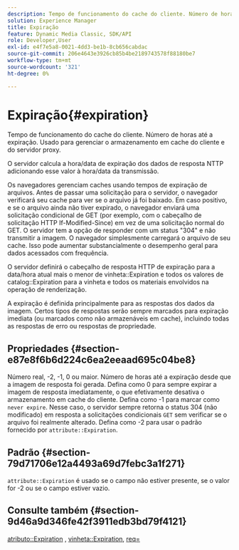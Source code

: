 ```yaml
---
description: Tempo de funcionamento do cache do cliente. Número de horas até a expiração. Usado para gerenciar o armazenamento em cache do cliente e do servidor proxy.
solution: Experience Manager
title: Expiração
feature: Dynamic Media Classic, SDK/API
role: Developer,User
exl-id: e4f7e5a8-0021-4dd3-be1b-8cb656cabdac
source-git-commit: 206e4643e3926cb85b4be2189743578f88180be7
workflow-type: tm+mt
source-wordcount: '321'
ht-degree: 0%

---
```


# Expiração{#expiration}

Tempo de funcionamento do cache do cliente. Número de horas até a expiração. Usado para gerenciar o armazenamento em cache do cliente e do servidor proxy.

O servidor calcula a hora/data de expiração dos dados de resposta NTTP adicionando esse valor à hora/data da transmissão.

Os navegadores gerenciam caches usando tempos de expiração de arquivos. Antes de passar uma solicitação para o servidor, o navegador verificará seu cache para ver se o arquivo já foi baixado. Em caso positivo, e se o arquivo ainda não tiver expirado, o navegador enviará uma solicitação condicional de GET (por exemplo, com o cabeçalho de solicitação HTTP If-Modified-Since) em vez de uma solicitação normal do GET. O servidor tem a opção de responder com um status &quot;304&quot; e não transmitir a imagem. O navegador simplesmente carregará o arquivo de seu cache. Isso pode aumentar substancialmente o desempenho geral para dados acessados com frequência.

O servidor definirá o cabeçalho de resposta HTTP de expiração para a data/hora atual mais o menor de vinheta::Expiration e todos os valores de catalog::Expiration para a vinheta e todos os materiais envolvidos na operação de renderização.

A expiração é definida principalmente para as respostas dos dados da imagem. Certos tipos de respostas serão sempre marcados para expiração imediata (ou marcados como não armazenáveis em cache), incluindo todas as respostas de erro ou respostas de propriedade.

## Propriedades {#section-e87e8f6b6d224c6ea2eeaad695c04be8}

Número real, -2, -1, 0 ou maior. Número de horas até a expiração desde que a imagem de resposta foi gerada. Defina como 0 para sempre expirar a imagem de resposta imediatamente, o que efetivamente desativa o armazenamento em cache do cliente. Defina como -1 para marcar como `never expire`. Nesse caso, o servidor sempre retorna o status 304 (não modificado) em resposta a solicitações condicionais `GET` sem verificar se o arquivo foi realmente alterado. Defina como -2 para usar o padrão fornecido por `attribute::Expiration`.

## Padrão {#section-79d71706e12a4493a69d7febc3a1f271}

`attribute::Expiration` é usado se o campo não estiver presente, se o valor for -2 ou se o campo estiver vazio.

## Consulte também {#section-9d46a9d346fe42f3911edb3bd79f4121}

[atributo::Expiration](../../../../../ir-api/material-cat/image-rendering-api-ref/c-ir-material-catalog/c-ir-attributes-reference/r-ir-expiration.md#reference-0f68ad8199c64bd4bc8d27dd78b7d996) ,  [vinheta::Expiration](../../../../../ir-api/material-cat/image-rendering-api-ref/c-ir-material-catalog/c-ir-vignette-map-reference/r-ir-expiration-vignette.md#reference-df80829da93e4c0ab3f97a1792d9c74c),  [req=](../../../../../ir-api/http-protocol/image-rendering-api-ref/c-ir-http-protocol-ref/c-ir-http-protocol-command-reference/r-ir-req.md#reference-792b1a663fb64261bd2de2a209b847fb)

